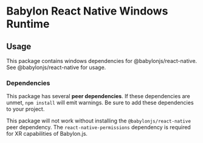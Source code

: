 # Babylon React Native Windows Runtime

## Usage

This package contains windows dependencies for @babylonjs/react-native. See @babylonjs/react-native for usage.

### Dependencies

This package has several **peer dependencies**. If these dependencies are unmet, `npm install` will emit warnings. Be sure to add these dependencies to your project.

This package will not work without installing the `@babylonjs/react-native` peer dependency.
The `react-native-permissions` dependency is required for XR capabilities of Babylon.js.
